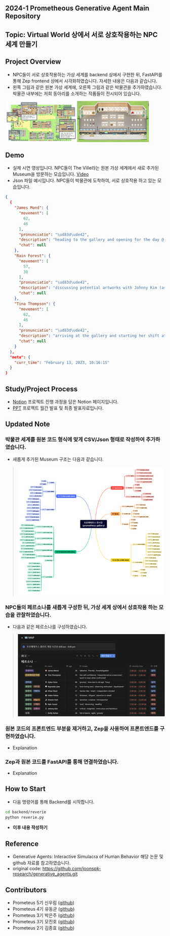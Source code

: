 ## 2024-1 Prometheous Generative Agent Main Repository

## Topic: Virtual World 상에서 서로 상호작용하는 NPC 세계 만들기

## Project Overview
- NPC들이 서로 상호작용하는 가상 세계를 backend 상에서 구현한 뒤, FastAPI를 통해 Zep frontend 상에서 시각화하였습니다. 자세한 내용은 다음과 같습니다.
- 왼쪽 그림과 같은 원본 가상 세계에, 오른쪽 그림과 같은 박물관을 추가하였습니다. 박물관 내부에는 저희 동아리를 소개하는 작품들이 전시되어 있습니다.

<div style="display: flex;">
  <img src="./figure/the_ville.png" alt="The Ville" style="width: 45%;">
  <img src="./figure/ours.png" alt="Ours" style="width: 45%;">
</div>


## Demo
- 실제 시연 영상입니다. NPC들이 The Ville라는 원본 가상 세계에서 새로 추가된 Museum을 방문하는 모습입니다. 
[Video](Video_Link)
- Json 파일 예시입니다. NPC들이 박물관에 도착하여, 서로 상호작용 하고 있는 모습입니다.
```json
{
  {
    "James Mond": {
      "movement": [
        62,
        46
      ],
      "pronunciatio": "\ud83d\ude42",
      "description": "heading to the gallery and opening for the day @ the Ville:Gallery:enterance infor:employee place",
      "chat": null
    },
    "Rain Forest": {
      "movement": [
        57,
        30
      ],
      "pronunciatio": "\ud83d\ude42",
      "description": "discussing potential artworks with Johnny Kim (asking Johnny Kim questions about the artists and their backgrounds) @ the Ville:Gallery:enterance infor:guide book shelf",
      "chat": null
    },
    "Tina Thompson": {
      "movement": [
        62,
        46
      ],
      "pronunciatio": "\ud83d\ude42",
      "description": "arriving at the gallery and starting her shift at the information desk @ the Ville:Gallery:enterance infor:employee place",
      "chat": null
    }
  },
  "meta": {
    "curr_time": "February 13, 2023, 10:16:15"
  }
}
```


## Study/Project Process
- [Notion](https://www.notion.so/Generative-Agent-Project-fd2058e966d84030aece6a139c9d7361) 프로젝트 진행 과정을 담은 Notion 페이지입니다.
- [PPT](???) 프로젝트 월간 발표 및 최종 발표자료입니다.


## Updated Note
### 박물관 세계를 원본 코드 형식에 맞게 CSV/Json 형태로 작성하여 추가하였습니다.
- 새롭게 추가된 Museum 구조는 다음과 같습니다.
> ![Mindmap](./figure/mindmap.png)
### NPC들의 페르소나를 새롭게 구성한 뒤, 가상 세계 상에서 상호작용 하는 모습을 관찰하였습니다.
- 다음과 같은 페르소나를 구성하였습니다.
> ![Persona](./figure/Persona.png)
### 원본 코드의 프론트엔드 부분을 제거하고, Zep을 사용하여 프론트엔드를 구현하였습니다.
- Explanation
### Zep과 원본 코드를 FastAPI를 통해 연결하였습니다.
- Explanation


## How to Start
- 다음 명령어를 통해 Backend를 시작합니다.
```bash
cd backend/reverie
python reverie.py
```
- **이후 내용 작성하기**


## Reference
- Generative Agents: Interactive Simulacra of Human Behavior 해당 논문 및 github 자료를 참고하였습니다.
- original code: https://github.com/joonspk-research/generative_agents.git

## Contributors
- Prometeus 5기 신우림 ([github](https://github.com/Rainwoorimforest))
- Prometeus 4기 유동균 ([github](https://github.com/yoodonggyun-github))
- Prometeus 3기 박은주 ([github](https://github.com/enjprk41))
- Prometeus 3기 모진호 ([github](https://github.com/JinhoMo))
- Prometeus 2기 김종효 ([github](https://github.com/naye971012))